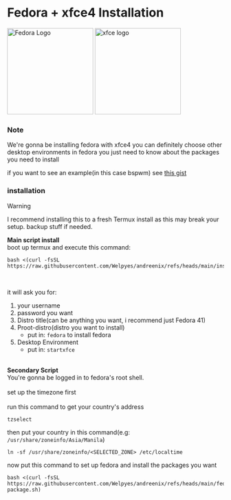 # Fedora + xfce4 Installation 

<img src="https://upload.wikimedia.org/wikipedia/commons/thumb/4/41/Fedora_icon_%282021%29.svg/1280px-Fedora_icon_%282021%29.svg.png" alt="Fedora Logo" width="200"> <img src="https://upload.wikimedia.org/wikipedia/commons/5/5b/Xfce_logo.svg" alt="xfce logo" width="200">

### Note
We're gonna be installing fedora with xfce4 you can definitely choose other desktop environments in fedora you just need to know about the packages you need to install<br>

if you want to see an example(in this case bspwm) see [this gist](https://gist.github.com/Welpyes/dab8b2199148dcaa91e50eab34274d6b)

### installation 

> [!WARNING]
> I recommend installing this to a fresh Termux install as this may break your setup. backup stuff if needed.

**Main script install** <br>
boot up termux and execute this command:
```shell
bash <(curl -fsSL https://raw.githubusercontent.com/Welpyes/andreenix/refs/heads/main/install.sh)
```
<br>

it will ask you for:
1. your username 
2. password you want
3. Distro title(can be anything you want, i recommend just Fedora 41)
4. Proot-distro(distro you want to install)
   - put in: `fedora` to install fedora
5. Desktop Environment 
   - put in: `startxfce`
<br><br>

**Secondary Script** <br>
You're gonna be logged in to fedora's root shell. <br><br>
set up the timezone first <br><br>
run this command to get your country's address
```sh
tzselect
```
then put your country in this command(e.g: `/usr/share/zoneinfo/Asia/Manila`)
```shell
ln -sf /usr/share/zoneinfo/<SELECTED_ZONE> /etc/localtime
```

now put this command to set up fedora and install the packages you want
```shell
bash <(curl -fsSL https://raw.githubusercontent.com/Welpyes/andreenix/refs/heads/main/fedora/fedora-package.sh)
```

